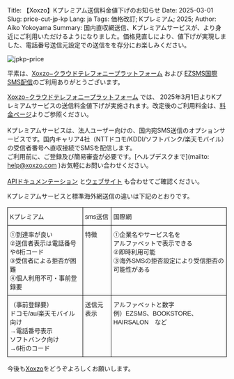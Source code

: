 Title: 【Xoxzo】Kプレミアム送信料金値下げのお知らせ
Date: 2025-03-01
Slug: price-cut-jp-kp
Lang: ja
Tags: 価格改訂; Kプレミアム; 2025;
Author: Aiko Yokoyama
Summary: 国内直収網送信、Kプレミアムサービスが、より身近にご利用いただけるようになりました。価格見直しにより、値下げが実現しました、電話番号送信元設定での送信をを存分にお楽しみください。

![jpkp-price](/images/kpremium-ja.jpg)

平素は、[Xoxzo−クラウドテレフォニープラットフォーム](https://www.xoxzo.com/ja/) および 
[EZSMS国際SMS配信](https://www.ezsms.biz/ja/)のご利用ありがとうございます。

[Xoxzo−クラウドテレフォニープラットフォーム](https://www.xoxzo.com/ja/) では、
2025年3月1日よりKプレミアムサービスの送信料金値下げが実施されます。改定後のご利用料金は、[料金ページ](https://www.xoxzo.com/ja/about/pricing/#k-premium)よりご参照ください。
<br>
<br>
Kプレミアムサービスは、法人ユーザー向けの、国内宛SMS送信のオプションサービスです。国内キャリア4社（NTTドコモ/KDDI/ソフトバンク/楽天モバイル）の受信者番号へ直収接続でSMSを配信します。
<br>
ご利用前に、ご登録及び簡易審査が必要です。[ヘルプデスクまで](mailto: help@xoxzo.com )お気軽にお問い合わせください。
<br>
<br>
[APIドキュメンテーション](https://docs.xoxzo.com/ja/sms#jp-specific-optional-parameters)
と[ウェブサイト](https://www.xoxzo.com/ja/about/sms-api/#k-premium) も合わせてご確認ください。

Kプレミアムサービスと標準海外網送信の違いは下記のとおりです。
<style type="text/css">
.tg  {border-collapse:collapse;border-spacing:0;}
.tg td{border-color:black;border-style:solid;border-width:1px;font-family:Arial, sans-serif;font-size:14px;
  overflow:hidden;padding:10px 5px;word-break:normal;}
.tg th{border-color:black;border-style:solid;border-width:1px;font-family:Arial, sans-serif;font-size:14px;
  font-weight:normal;overflow:hidden;padding:10px 5px;word-break:normal;}
.tg .tg-0lax{text-align:left;vertical-align:top}
</style>
<table class="tg"><thead>
  <tr>
    <th class="tg-0lax"><span style="font-weight:400;font-style:normal">Kプレミアム</span></th>
    <th class="tg-0lax"><span style="font-weight:400;font-style:normal">sms送信</span></th>
    <th class="tg-0lax">国際網</th>
  </tr></thead>
<tbody>
  <tr>
    <td class="tg-0lax">①到達率が良い<br>②送信者表示は電話番号や6桁コード<br>③受信者による拒否が困難<br>④個人利用不可・事前登録要</td>
    <td class="tg-0lax">特徴</td>
    <td class="tg-0lax">①企業名やサービス名を<br>アルファベットで表示できる<br>②即時利用可能<br>③海外SMSの拒否設定により受信拒否の可能性がある</td>
  </tr>
  <tr>
    <td class="tg-0lax">（事前登録要）<br>ドコモ/au/楽天モバイル向け<br>→電話番号表示<br>ソフトバンク向け<br>→6桁のコード</td>
    <td class="tg-0lax">送信元表示</td>
    <td class="tg-0lax">アルファベットと数字<br>例）EZSMS、BOOKSTORE、HAIRSALON　など</td>
  </tr>
</tbody>
</table>

今後も[Xoxzo](https://www.xoxzo.com/ja/)をどうぞよろしくお願いします。
